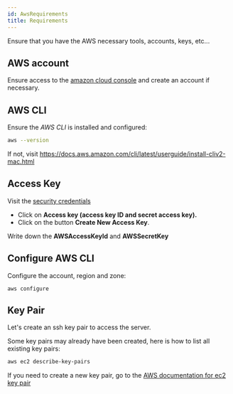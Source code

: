 ```yaml
---
id: AwsRequirements
title: Requirements
---
```


Ensure that you have the AWS necessary tools, accounts, keys, etc...

## AWS account

Ensure access to the [amazon cloud console](https://console.aws.amazon.com) and create an account if necessary.

## AWS CLI

Ensure the _AWS CLI_ is installed and configured:

```sh
aws --version
```

If not, visit https://docs.aws.amazon.com/cli/latest/userguide/install-cliv2-mac.html

## Access Key

Visit the [security credentials](https://console.aws.amazon.com/iam/home#/security_credentials)

- Click on **Access key (access key ID and secret access key).**
- Click on the button **Create New Access Key**.

Write down the **AWSAccessKeyId** and **AWSSecretKey**

## Configure AWS CLI

Configure the account, region and zone:

```
aws configure
```

## Key Pair

Let's create an ssh key pair to access the server.

Some key pairs may already have been created, here is how to list all existing key pairs:

```bash
aws ec2 describe-key-pairs
```

If you need to create a new key pair, go to the [AWS documentation for ec2 key pair](https://docs.aws.amazon.com/AWSEC2/latest/UserGuide/ec2-key-pairs.html)
